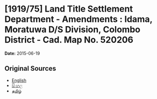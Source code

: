 # [1919/75] Land Title Settlement Department - Amendments : Idama, Moratuwa D/S Division, Colombo District - Cad. Map No. 520206

**Date:** 2015-06-19

## Original Sources

- [English](https://documents.gov.lk/view/extra-gazettes/2015/6/1919-75_E.pdf)
- [සිංහල](https://documents.gov.lk/view/extra-gazettes/2015/6/1919-75_S.pdf)
- [தமிழ்](https://documents.gov.lk/view/extra-gazettes/2015/6/1919-75_T.pdf)
